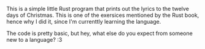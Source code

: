 This is a simple little Rust program that prints out the lyrics to the twelve days of Christmas.
This is one of the exersices mentioned by the Rust book, hence why I did it, since I'm currenttly
learning the language.

The code is pretty basic, but hey, what else do you expect from someone new to a language? :3

